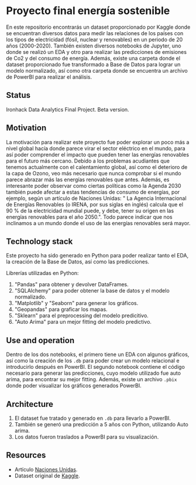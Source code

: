# Proyecto final energía sostenible

En este repositorio encontrarás un dataset proporcionado por Kaggle donde se encuentran diversos datos para medir las relaciones de los países con los tipos de electricidad (fósil, nuclear y renovables) en un periodo de 20 años (2000-2020). También existen diversos notebooks de Jupyter, uno donde se realizó un EDA y otro para realizar las predicciones de emisiones de Co2 y del consumo de energía. Además, existe una carpeta donde el dataset proporcionado fue transformado a Base de Datos para lograr un modelo normalizado, así como otra carpeta donde se encuentra un archivo de PowerBI para realizar el análisis.

## Status

Ironhack Data Analytics Final Project. Beta version.

## Motivation

La motivación para realizar este proyecto fue poder explorar un poco más a nivel global hacía donde parece virar el sector eléctrico en el mundo, para así poder comprender el impacto que pueden tener las energías renovables para el futuro más cercano. Debido a los problemas acudiantes que tenemos actualmente con el calentamiento global, así como el deterioro de la capa de Ozono, veo más necesario que nunca comprobar si el mundo parece abrazar más las energías renovables que antes. Además, es interesante poder observar como ciertas políticas como la Agenda 2030 también puede afectar a estas tendencías de consumo de energías, por ejemplo, según un artículo de Naciones Unidas: " La Agencia Internacional de Energías Renovables (o IRENA, por sus siglas en inglés) calcula que el 90 % de la electricidad mundial puede, y debe, tener su origen en las energías renovables para el año 2050.". Todo parece indicar que nos inclinamos a un mundo donde el uso de las energías renovables será mayor.

## Technology stack

Este proyecto ha sido generado en Python para poder realizar tanto el EDA, la creación de la Base de Datos, así como las predicciones. 

Librerías utilizadas en Python:

 1. "Pandas" para obtener y devolver DataFrames.
 2. "SQLAlchemy" para poder obtener la base de datos y el modelo normalizado.
 3. "Matplotlib" y "Seaborn" para generar los gráficos.
 4. "Geopandas" para graficar los mapas.
 5. "Sklearn" para el preprocessing del modelo predicitivo.
 6. "Auto Arima" para un mejor fitting del modelo predictivo.

## Use and operation

Dentro de los dos notebooks, el primero tiene un EDA con algunos gráficos, así como la creación de los `.db` para poder crear un modelo relacional e introducirlo después en PowerBI. El segundo notebook contiene el código necesario para generar las predicciones, cuyo modelo utilizado fue auto arima, para encontrar su mejor fitting. Además, existe un archivo `.pbix` donde poder visualizar los gráficos generados PowerBI.

## Architecture

1. El dataset fue tratado y generado en `.db` para llevarlo a PowerBI.
2. También se generó una predicción a 5 años con Python, utilizando Auto arima.
3. Los datos fueron traslados a PowerBI para su visualización. 
 
## Resources

* Artículo [Naciones Unidas](https://www.un.org/es/climatechange/raising-ambition/renewable-energy).
* Dataset original de [Kaggle](https://www.kaggle.com/datasets/anshtanwar/global-data-on-sustainable-energy).
